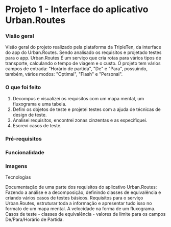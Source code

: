 # Projeto 1 - Interface do aplicativo Urban.Routes

### Visão geral
Visão geral do projeto realizado pela plataforma da TripleTen, da interface do app do Urban.Routes. Sendo analisado os requisitos e projetado testes para o app. 
Urban.Routes É um serviço que cria rotas para vários tipos de transporte, calculando o tempo de viagem e o custo. O projeto tem vários campos de entrada: "Horário de partida", "De" e "Para", possuindo, também, vários modos: "Optimal", "Flash" e "Personal".

### O que foi feito
1. Decompus e visualizei os requisitos com um mapa mental, um fluxograma e uma tabela.
2. Defini os objetos de teste e projetei testes com a ajuda de técnicas de design de teste.
3. Analisei requisitos, encontrei zonas cinzentas e as especifiquei.
4. Escrevi casos de teste.

### Pré-requisitos
### Funcionalidade
### Imagens
Tecnologias

Documentação de uma parte dos requisitos do aplicativo Urban.Routes: Fazendo a análise e a decomposição, definindo classes de equivalência e criando vários casos de testes básicos.
Requisitos para o serviço Urban.Routes, estruturar toda a informação e apresentar tudo isso no formato de um mapa mental.
A velocidade na forma de um fluxograma.
Casos de teste - classes de equivalência - valores de limite para os campos De/Para/Horário de Partida.
